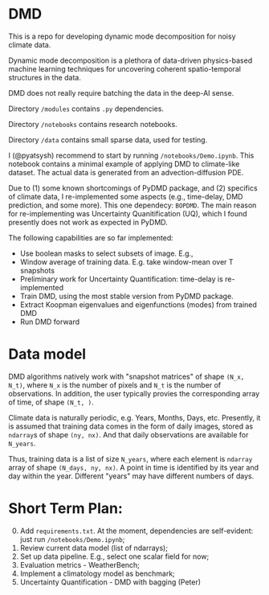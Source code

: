# DMD
This is a repo for developing dynamic mode decomposition for noisy climate data. 

Dynamic mode decomposition is a plethora of data-driven physics-based machine learning techniques for uncovering coherent spatio-temporal structures in the data. 

DMD does not really require batching the data in the deep-AI sense. 

Directory `/modules` contains `.py` dependencies. 

Directory `/notebooks` contains research notebooks. 

Directory `/data` contains small sparse data, used for testing. 

I (@pyatsysh) recommend to start by running `/notebooks/Demo.ipynb`. This notebook contains a minimal example of applying DMD to climate-like dataset. The actual data is generated from an advection-diffusion PDE.

Due to (1) some known shortcomings of PyDMD package, and (2) specifics of climate data, I re-implemented some aspects (e.g., time-delay, DMD prediction, and some more). This one dependecy: `BOPDMD`. The main reason for re-implementing was Uncertainty Quanitification (UQ), which I found presently does not work as expected in PyDMD. 

The following capabilities are so far implemented:

* Use boolean masks to select subsets of image. E.g., 
* Window average of training data. E.g. take window-mean over T snapshots
* Preliminary work for Uncertainty Quantification: time-delay is re-implemented
* Train DMD, using the most stable version from PyDMD package. 
* Extract Koopman eigenvalues and eigenfunctions (modes) from trained DMD
* Run DMD forward


# Data model
DMD algorithms natively work with "snapshot matrices" of shape `(N_x, N_t)`, where `N_x` is the number of pixels and `N_t` is the number of observations. In addition, the user typically provies the corresponding array of time, of shape `(N_t, )`. 

Climate data is naturally periodic, e.g. Years, Months, Days, etc. Presently, it is assumed that training data comes in the form of daily images, stored as `ndarray`s of shape `(ny, nx)`. And that daily observations are available for `N_years`. 

Thus, training data is a list of size `N_years`, where each element is `ndarray` array of shape `(N_days, ny, nx)`. A point in time is identified by its year and day within the year. Different "years" may have different numbers of days. 


# Short Term Plan:
0. Add `requirements.txt`. At the moment, dependencies are self-evident: just run `/notebooks/Demo.ipynb`;
1. Review current data model (list of ndarrays);
2. Set up data pipeline. E.g., select one scalar field for now;
2. Evaluation metrics - WeatherBench;
3. Implement a climatology model as benchmark;
4. Uncertainty Quantification - DMD with bagging (Peter)
